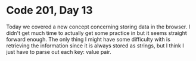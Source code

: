 <h1>Code 201, Day 13</h1>

<p>
  Today we covered a new concept concerning storing data in the browser. I didn't get much time to actually get some practice in but it seems straight forward enough. The only thing I might have some difficulty with is retrieving the information since it is always stored as strings, but I think I just have to parse out each key: value pair.
</p>
